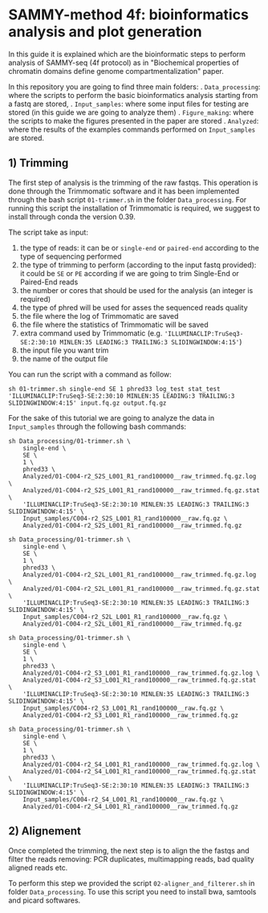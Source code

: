 # SAMMY-method 4f: bioinformatics analysis and plot generation

In this guide it is explained which are the bioinformatic steps to perform analysis of SAMMY-seq (4f protocol) as in "Biochemical properties of chromatin domains define genome compartmentalization" paper.

In this repository you are going to find three main folders: 
. `Data_processing`: where the scripts to perform the basic bioinformatics analysis starting from a fastq are stored,
. `Input_samples`: where some input files for testing are stored (in this guide we are going to analyze them)
. `Figure_making`: where the scripts to make the figures presented in the paper are stored
. `Analyzed`: where the results of the examples commands performed on `Input_samples` are stored.


## 1) Trimming

The first step of analysis is the trimming of the raw fastqs.
This operation is done through the Trimmomatic software and it has been implemented through the bash script `01-trimmer.sh` in the folder `Data_processing`. For running this script the installation of Trimmomatic is required, we suggest to install through conda the version 0.39. 

The script take as input:

1. the type of reads: it can be or `single-end` or `paired-end` according to the type of sequencing performed
2. the type of trimming to perform (according to the input fastq provided): it could be `SE` or `PE` according if we are going to trim Single-End or Paired-End reads
3. the number or cores that should be used for the analysis (an integer is required)
4. the type of phred will be used for asses the sequenced reads quality
5. the file where the log of Trimmomatic are saved
6. the file where the statistics of Trimmomatic will be saved
7. extra command used by Trimmomatic (e.g. `'ILLUMINACLIP:TruSeq3-SE:2:30:10 MINLEN:35 LEADING:3 TRAILING:3 SLIDINGWINDOW:4:15'`)
8. the input file you want trim
9. the name of the output file

You can run the script with a command as follow:
```
sh 01-trimmer.sh single-end SE 1 phred33 log_test stat_test 'ILLUMINACLIP:TruSeq3-SE:2:30:10 MINLEN:35 LEADING:3 TRAILING:3 SLIDINGWINDOW:4:15' input.fq.gz output.fq.gz
```

For the sake of this tutorial we are going to analyze the data in `Input_samples` through the following bash commands:
```
sh Data_processing/01-trimmer.sh \
	single-end \
	SE \
	1 \
	phred33 \
	Analyzed/01-C004-r2_S2S_L001_R1_rand100000__raw_trimmed.fq.gz.log \
	Analyzed/01-C004-r2_S2S_L001_R1_rand100000__raw_trimmed.fq.gz.stat \
	'ILLUMINACLIP:TruSeq3-SE:2:30:10 MINLEN:35 LEADING:3 TRAILING:3 SLIDINGWINDOW:4:15' \
	Input_samples/C004-r2_S2S_L001_R1_rand100000__raw.fq.gz \
	Analyzed/01-C004-r2_S2S_L001_R1_rand100000__raw_trimmed.fq.gz

sh Data_processing/01-trimmer.sh \
	single-end \
	SE \
	1 \
	phred33 \
	Analyzed/01-C004-r2_S2L_L001_R1_rand100000__raw_trimmed.fq.gz.log \
	Analyzed/01-C004-r2_S2L_L001_R1_rand100000__raw_trimmed.fq.gz.stat \
	'ILLUMINACLIP:TruSeq3-SE:2:30:10 MINLEN:35 LEADING:3 TRAILING:3 SLIDINGWINDOW:4:15' \
	Input_samples/C004-r2_S2L_L001_R1_rand100000__raw.fq.gz \
	Analyzed/01-C004-r2_S2L_L001_R1_rand100000__raw_trimmed.fq.gz

sh Data_processing/01-trimmer.sh \
	single-end \
	SE \
	1 \
	phred33 \
	Analyzed/01-C004-r2_S3_L001_R1_rand100000__raw_trimmed.fq.gz.log \
	Analyzed/01-C004-r2_S3_L001_R1_rand100000__raw_trimmed.fq.gz.stat \
	'ILLUMINACLIP:TruSeq3-SE:2:30:10 MINLEN:35 LEADING:3 TRAILING:3 SLIDINGWINDOW:4:15' \
	Input_samples/C004-r2_S3_L001_R1_rand100000__raw.fq.gz \
	Analyzed/01-C004-r2_S3_L001_R1_rand100000__raw_trimmed.fq.gz

sh Data_processing/01-trimmer.sh \
	single-end \
	SE \
	1 \
	phred33 \
	Analyzed/01-C004-r2_S4_L001_R1_rand100000__raw_trimmed.fq.gz.log \
	Analyzed/01-C004-r2_S4_L001_R1_rand100000__raw_trimmed.fq.gz.stat \
	'ILLUMINACLIP:TruSeq3-SE:2:30:10 MINLEN:35 LEADING:3 TRAILING:3 SLIDINGWINDOW:4:15' \
	Input_samples/C004-r2_S4_L001_R1_rand100000__raw.fq.gz \
	Analyzed/01-C004-r2_S4_L001_R1_rand100000__raw_trimmed.fq.gz
```

## 2) Alignement
Once completed the trimming, the next step is to align the the fastqs and filter the reads removing: PCR duplicates, multimapping reads, bad quality aligned reads etc.

To perform this step we provided the script `02-aligner_and_filterer.sh` in folder `Data_processing`. To use this script you need to install bwa, samtools and picard softwares.
